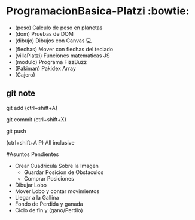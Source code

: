 # ProgramacionBasica-Platzi :bowtie:

- (peso) Calculo de peso en planetas
- (dom) Pruebas de DOM
- (dibujo) Dibujos con Canvas :computer:
- (flechas) Mover con flechas del teclado
- (villaPlatzi) Funciones matematicas JS
- (modulo) Programa FizzBuzz
- (Pakiman) Pakidex Array
- (Cajero)

## git note
git add  (ctrl+shift+A)

git commit (ctrl+shift+X)

git push

(ctrl+shift+A P) All inclusive

#Asuntos Pendientes
- Crear Cuadricula Sobre la Imagen
  - Guardar Posicion de Obstaculos
  - Comprar Posiciones
- Dibujar Lobo
- Mover Lobo y contar movimientos
- Llegar a la Gallina
- Fondo de Perdida y ganada
- Ciclo de fin y (gano/Perdio)
